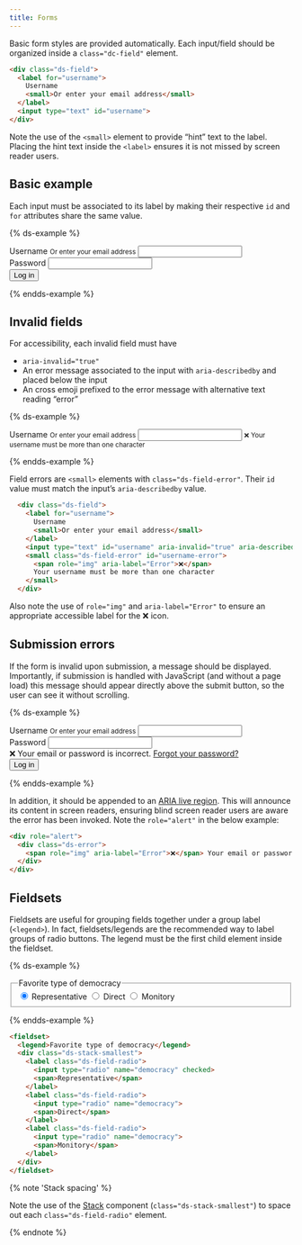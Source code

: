 ```yaml
---
title: Forms
---
```


Basic form styles are provided automatically. Each input/field should be organized inside a `class="dc-field"` element.

```html
<div class="ds-field">
  <label for="username">
    Username
    <small>Or enter your email address</small>
  </label>
  <input type="text" id="username">
</div>
```

Note the use of the `<small>` element to provide “hint” text to the label. Placing the hint text inside the `<label>` ensures it is not missed by screen reader users.

## Basic example

Each input must be associated to its label by making their respective `id` and `for` attributes share the same value.

{% ds-example %}

  <form>
    <div class="ds-field">
      <label for="username">
        Username
        <small>Or enter your email address</small>
      </label>
      <input type="text" id="username">
    </div>
    <div class="ds-field">
      <label for="password">
        Password
      </label>
      <input type="password" id="password">
    </div>
    <div class="ds-field">
      <button class="ds-button" type="submit">Log in</button>
    </div>
  </form>

{% endds-example %}

## Invalid fields

For accessibility, each invalid field must have

* `aria-invalid="true"`
* An error message associated to the input with `aria-describedby` and placed below the input
* An cross emoji prefixed to the error message with alternative text reading “error”

{% ds-example %}

  <form>
    <div class="ds-field">
      <label for="username">
        Username
        <small>Or enter your email address</small>
      </label>
      <input type="text" id="username" aria-invalid="true" aria-describedby="username-error">
      <small class="ds-field-error" id="username-error">
        <span role="img" aria-label="Error">❌</span>
        Your username must be more than one character
      </small>
    </div>
  </form>
{% endds-example %}


Field errors are `<small>` elements with `class="ds-field-error"`. Their `id` value must match the input’s `aria-describedby` value.

```html
  <div class="ds-field">
    <label for="username">
      Username
      <small>Or enter your email address</small>
    </label>
    <input type="text" id="username" aria-invalid="true" aria-describedby="username-error">
    <small class="ds-field-error" id="username-error">
      <span role="img" aria-label="Error">❌</span>
      Your username must be more than one character
    </small>
  </div>
```

Also note the use of `role="img"` and `aria-label="Error"` to ensure an appropriate accessible label for the ❌ icon.

## Submission errors

If the form is invalid upon submission, a message should be displayed. Importantly, if submission is handled with JavaScript (and without a page load) this message should appear directly above the submit button, so the user can see it without scrolling.

{% ds-example %}

  <form>
    <div class="ds-field">
      <label for="username">
        Username
        <small>Or enter your email address</small>
      </label>
      <input type="text" id="username">
    </div>
    <div class="ds-field">
      <label for="password">
        Password
      </label>
      <input type="password" id="password">
    </div>
    <div role="alert">
      <div class="ds-error">
        <span role="img" aria-label="Error">❌</span> Your email or password is incorrect. <a href="#">Forgot your password?</a>
      </div>
    </div>
    <div class="ds-field">
      <button class="ds-button" type="submit">Log in</button>
    </div>
  </form>
{% endds-example %}


In addition, it should be appended to an [ARIA live region](https://developer.mozilla.org/en-US/docs/Web/Accessibility/ARIA/ARIA_Live_Regions). This will announce its content in screen readers, ensuring blind screen reader users are aware the error has been invoked. Note the `role="alert"` in the below example:

```html
<div role="alert">
  <div class="ds-error">
    <span role="img" aria-label="Error">❌</span> Your email or password is incorrect. <a href="#">Forgot your password?</a>
  </div>
</div>
```

## Fieldsets

Fieldsets are useful for grouping fields together under a group label (`<legend>`). In fact, fieldsets/legends are the recommended way to label groups of radio buttons. The legend must be the first child element inside the fieldset.

{% ds-example %}
  <form>
    <fieldset>
      <legend>Favorite type of democracy</legend>
      <div class="ds-stack-smallest">
        <label class="ds-field-radio">
          <input type="radio" name="democracy" checked>
          <span>Representative</span>
        </label>
        <label class="ds-field-radio">
          <input type="radio" name="democracy">
          <span>Direct</span>
        </label>
        <label class="ds-field-radio">
          <input type="radio" name="democracy">
          <span>Monitory</span>
        </label>
      </div>
    </fieldset>
  </form>
{% endds-example %}

```html
<fieldset>
  <legend>Favorite type of democracy</legend>
  <div class="ds-stack-smallest">
    <label class="ds-field-radio">
      <input type="radio" name="democracy" checked>
      <span>Representative</span>
    </label>
    <label class="ds-field-radio">
      <input type="radio" name="democracy">
      <span>Direct</span>
    </label>
    <label class="ds-field-radio">
      <input type="radio" name="democracy">
      <span>Monitory</span>
    </label>
  </div>
</fieldset>
```

{% note 'Stack spacing' %}

Note the use of the [Stack]({{site.basedir}}/components/stack) component (`class="ds-stack-smallest"`) to space out each `class="ds-field-radio"` element.

{% endnote %}
